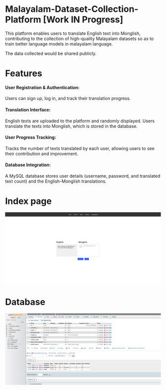 # Malayalam-Dataset-Collection-Platform [Work IN Progress]

This platform enables users to translate English text into Monglish, contributing to the collection of high-quality Malayalam datasets so as to train better language models in malayalam language.

The data collected would be shared publicly.

# Features
#### User Registration & Authentication: 
Users can sign up, log in, and track their translation progress.
#### Translation Interface: 
English texts are uploaded to the platform and randomly displayed. Users translate the texts into Monglish, which is stored in the database.
#### User Progress Tracking: 
Tracks the number of texts translated by each user, allowing users to see their contribution and improvement.
#### Database Integration:
A MySQL database stores user details (username, password, and translated text count) and the English-Monglish translations.



# Index page
<img src= "https://github.com/lroe/Malayalam-Dataset-Collection-Platform/blob/main/1.png">

# Database
<img src= "https://github.com/lroe/Malayalam-Dataset-Collection-Platform/blob/main/2.png">
